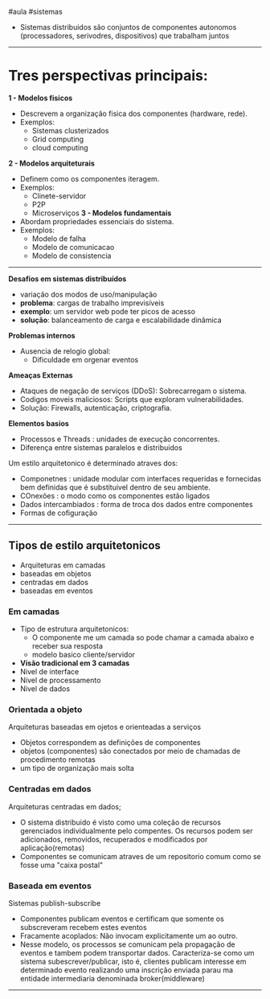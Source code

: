 #aula #sistemas 
- Sistemas distribuidos são conjuntos de componentes autonomos (processadores, serivodres, dispositivos) que trabalham juntos
---
# Tres perspectivas principais:
**1 - Modelos fisicos**
- Descrevem a organização fisica dos componentes (hardware, rede).
- Exemplos:
	- Sistemas clusterizados
	- Grid computing
	- cloud computing

**2 - Modelos arquiteturais**
- Definem como os componentes iteragem.
- Exemplos:
	- Clinete-servidor
	- P2P
	- Microserviços
**3 - Modelos fundamentais**
- Abordam propriedades essenciais do sistema.
- Exemplos: 
	- Modelo de falha
	- Modelo de comunicacao
	- Modelo de consistencia
---

**Desafios em sistemas distribuídos**
- variação dos modos de uso/manipulação
- **problema**: cargas de trabalho imprevisíveis
- **exemplo**: um servidor web pode ter picos de acesso
- **solução**: balanceamento de carga e escalabilidade dinâmica

**Problemas internos**
- Ausencia de relogio global:
	- Dificuldade em orgenar eventos

**Ameaças Externas**
- Ataques de negação de serviços (DDoS): Sobrecarregam o sistema.
- Codigos moveis maliciosos: Scripts que exploram vulnerabilidades.
- Solução: Firewalls, autenticação, criptografia.

**Elementos basios**
- Processos e Threads : unidades de execução concorrentes.
- Diferença entre sistemas paralelos e distribuidos

Um estilo arquitetonico é determinado atraves dos:
- Componetnes : unidade modular com interfaces requeridas e fornecidas bem definidas que é substituivel dentro de seu ambiente.
- COnexões : o modo como os componentes estão ligados
- Dados intercambiados : forma de troca dos dados entre componentes
- Formas de cofiguração
---
## Tipos de estilo arquitetonicos
- Arquiteturas em camadas
- baseadas em objetos
- centradas em dados
- baseadas em eventos
### Em camadas
- Tipo de estrutura arquitetonicos:
	- O componente me um camada so pode chamar a camada abaixo e receber sua resposta
	- modelo basico cliente/servidor
- **Visão tradicional em 3 camadas**
- Nivel de interface
- Nivel de processamento
- Nivel de dados
### Orientada a objeto
Arquiteturas baseadas em ojetos e orienteadas a serviços
- Objetos correspondem as definições de componentes
- objetos (componentes) são conectados por meio de chamadas de procedimento remotas
- um tipo de organização mais solta
### Centradas em dados
Arquiteturas centradas em dados;
- O sistema distribuido é visto como uma coleção de recursos gerenciados individualmente pelo compentes. Os recursos podem ser adicionados, removidos, recuperados e modificados por aplicação(remotas)
- Componentes se comunicam atraves de um repositorio comum como se fosse uma "caixa postal"
### Baseada em eventos
Sistemas publish-subscribe
- Componentes publicam eventos e certificam que somente os subscreveram recebem estes eventos
- Fracamente acoplados: Não invocam explicitamente um ao outro.
- Nesse modelo, os processos se comunicam pela propagação de eventos e tambem podem transportar dados. Caracteriza-se como um sistema subescrever/publicar, isto é, clientes publicam interesse em determinado evento realizando uma inscrição enviada parau ma entidade intermediaria denominada broker(middleware)

---
